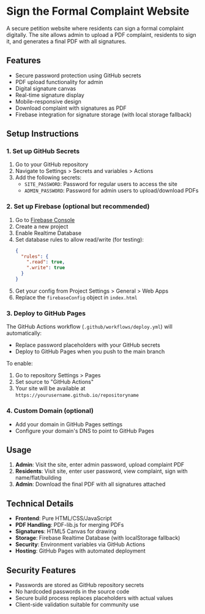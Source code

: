 # Sign the Formal Complaint Website

A secure petition website where residents can sign a formal complaint digitally. The site allows admin to upload a PDF complaint, residents to sign it, and generates a final PDF with all signatures.

## Features

- Secure password protection using GitHub secrets
- PDF upload functionality for admin
- Digital signature canvas
- Real-time signature display
- Mobile-responsive design
- Download complaint with signatures as PDF
- Firebase integration for signature storage (with local storage fallback)

## Setup Instructions

### 1. Set up GitHub Secrets

1. Go to your GitHub repository
2. Navigate to Settings > Secrets and variables > Actions
3. Add the following secrets:
   - `SITE_PASSWORD`: Password for regular users to access the site
   - `ADMIN_PASSWORD`: Password for admin users to upload/download PDFs

### 2. Set up Firebase (optional but recommended)

1. Go to [Firebase Console](https://console.firebase.google.com/)
2. Create a new project
3. Enable Realtime Database
4. Set database rules to allow read/write (for testing):
   ```json
   {
     "rules": {
       ".read": true,
       ".write": true
     }
   }
   ```
5. Get your config from Project Settings > General > Web Apps
6. Replace the `firebaseConfig` object in `index.html`

### 3. Deploy to GitHub Pages

The GitHub Actions workflow (`.github/workflows/deploy.yml`) will automatically:
- Replace password placeholders with your GitHub secrets
- Deploy to GitHub Pages when you push to the main branch

To enable:
1. Go to repository Settings > Pages
2. Set source to "GitHub Actions"
3. Your site will be available at `https://yourusername.github.io/repositoryname`

### 4. Custom Domain (optional)

- Add your domain in GitHub Pages settings
- Configure your domain's DNS to point to GitHub Pages

## Usage

1. **Admin**: Visit the site, enter admin password, upload complaint PDF
2. **Residents**: Visit site, enter user password, view complaint, sign with name/flat/building
3. **Admin**: Download the final PDF with all signatures attached

## Technical Details

- **Frontend**: Pure HTML/CSS/JavaScript
- **PDF Handling**: PDF-lib.js for merging PDFs
- **Signatures**: HTML5 Canvas for drawing
- **Storage**: Firebase Realtime Database (with localStorage fallback)
- **Security**: Environment variables via GitHub Actions
- **Hosting**: GitHub Pages with automated deployment

## Security Features

- Passwords are stored as GitHub repository secrets
- No hardcoded passwords in the source code
- Secure build process replaces placeholders with actual values
- Client-side validation suitable for community use